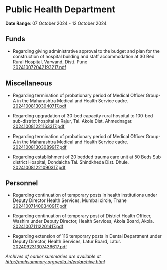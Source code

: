 # Public Health Department

**Date Range**: 07 October 2024 - 12 October 2024


## Funds
- Regarding giving administrative approval to the budget and plan for the construction of hospital building and staff accommodation  at 30 Bed Rural Hospital, Varwand, Distt. Pune\
  [202410072042193217.pdf](https://gr.maharashtra.gov.in/Site/Upload/Government%20Resolutions/English/202410072042193217.pdf)

## Miscellaneous
- Regarding termination of probationary period of Medical Officer Group-A in the Maharashtra Medical and Health Service cadre.\
  [202410081303040717.pdf](https://gr.maharashtra.gov.in/Site/Upload/Government%20Resolutions/English/202410081303040717.pdf)

- Regarding upgradation of 30-bed capacity rural hospital to 100-bed sub-district hospital at Rajur, Tal. Akole Dist. Ahmednagar.\
  [202410081221163317.pdf](https://gr.maharashtra.gov.in/Site/Upload/Government%20Resolutions/English/202410081221163317.pdf)

- Regarding termination of probationary period of Medical Officer Group-A in the Maharashtra Medical and Health Service cadre.\
  [202410081303089917.pdf](https://gr.maharashtra.gov.in/Site/Upload/Government%20Resolutions/English/202410081303089917.pdf)

- Regarding establishment of 20 bedded trauma care unit at 50 Beds Sub district Hospital, Dondaicha Tal. Shindkheda Dist. Dhule.\
  [202410081221090317.pdf](https://gr.maharashtra.gov.in/Site/Upload/Government%20Resolutions/English/202410081221090317.pdf)

## Personnel
- Regarding continuation of temporary posts in health institutions under Deputy Director Health Services, Mumbai circle, Thane\
  [202410071400340917.pdf](https://gr.maharashtra.gov.in/Site/Upload/Government%20Resolutions/English/202410071400340917.pdf)

- Regarding continuation of temporary post of  District Health Officer, Washim under Deputy Director, Health Services, Akola Board, Akola.\
  [202410071112201417.pdf](https://gr.maharashtra.gov.in/Site/Upload/Government%20Resolutions/English/202410071112201417.pdf)

- Regarding extension of 116 temporary posts in Dental Department under Deputy Director, Health Services, Latur Board, Latur.\
  [202409231307436617.pdf](https://gr.maharashtra.gov.in/Site/Upload/Government%20Resolutions/English/202409231307436617.pdf)


*Archives of earlier summaries are available at http://mahsummary.orgpedia.in/en/archive.html*